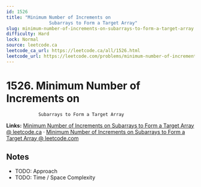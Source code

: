 ```yaml
--- 
id: 1526
title: "Minimum Number of Increments on
                Subarrays to Form a Target Array"
slug: minimum-number-of-increments-on-subarrays-to-form-a-target-array
difficulty: Hard
lock: Normal
source: leetcode.ca
leetcode_ca_url: https://leetcode.ca/all/1526.html
leetcode_url: https://leetcode.com/problems/minimum-number-of-increments-on-subarrays-to-form-a-target-array/
---
```


# 1526. Minimum Number of Increments on
                Subarrays to Form a Target Array

**Links:** [Minimum Number of Increments on
                Subarrays to Form a Target Array @ leetcode.ca](https://leetcode.ca/all/1526.html) · [Minimum Number of Increments on
                Subarrays to Form a Target Array @ leetcode.com](https://leetcode.com/problems/minimum-number-of-increments-on-subarrays-to-form-a-target-array/)

## Notes
- TODO: Approach
- TODO: Time / Space Complexity
